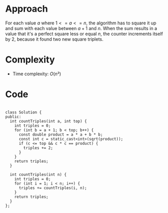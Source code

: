 
# Approach
For each value $a$ where $1 <= a <= n$, the algorithm has to square it up and sum with each value between $a + 1$ and $n$. When the sum results in a value that it's a perfect square less or equal $n$, the counter increments itself by $2$, because it found two new square triplets.

# Complexity
- Time complexity: $O(n²)$

# Code
```

class Solution {
public:
  int countTriples(int a, int top) {
    int triples = 0;
    for (int b = a + 1; b < top; b++) {
      const double product = a * a + b * b;
      const int c = static_cast<int>(sqrt(product));
      if (c <= top && c * c == product) {
        triples += 2;
      }
    }
    return triples;
  }

  int countTriples(int n) {
    int triples = 0;
    for (int i = 1; i < n; i++) {
      triples += countTriples(i, n);
    }
    return triples;
  }
};
```
